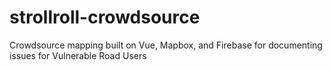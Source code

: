 # strollroll-crowdsource
Crowdsource mapping built on Vue, Mapbox, and Firebase for documenting issues for Vulnerable Road Users
